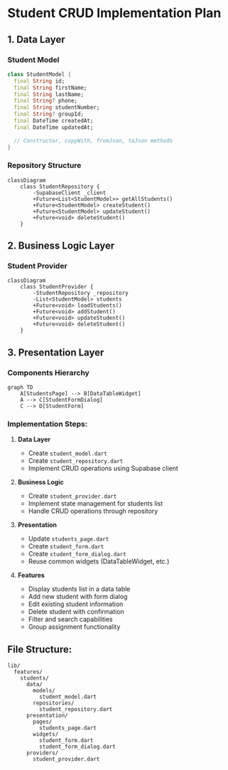 # Student CRUD Implementation Plan

## 1. Data Layer

### Student Model
```dart
class StudentModel {
  final String id;
  final String firstName;
  final String lastName;
  final String? phone;
  final String studentNumber;
  final String? groupId;
  final DateTime createdAt;
  final DateTime updatedAt;
  
  // Constructor, copyWith, fromJson, toJson methods
}
```

### Repository Structure
```mermaid
classDiagram
    class StudentRepository {
        -SupabaseClient _client
        +Future<List<StudentModel>> getAllStudents()
        +Future<StudentModel> createStudent()
        +Future<StudentModel> updateStudent()
        +Future<void> deleteStudent()
    }
```

## 2. Business Logic Layer

### Student Provider
```mermaid
classDiagram
    class StudentProvider {
        -StudentRepository _repository
        -List<StudentModel> students
        +Future<void> loadStudents()
        +Future<void> addStudent()
        +Future<void> updateStudent()
        +Future<void> deleteStudent()
    }
```

## 3. Presentation Layer

### Components Hierarchy
```mermaid
graph TD
    A[StudentsPage] --> B[DataTableWidget]
    A --> C[StudentFormDialog]
    C --> D[StudentForm]
```

### Implementation Steps:

1. **Data Layer**
   - Create `student_model.dart`
   - Create `student_repository.dart`
   - Implement CRUD operations using Supabase client

2. **Business Logic**
   - Create `student_provider.dart`
   - Implement state management for students list
   - Handle CRUD operations through repository

3. **Presentation**
   - Update `students_page.dart`
   - Create `student_form.dart`
   - Create `student_form_dialog.dart`
   - Reuse common widgets (DataTableWidget, etc.)

4. **Features**
   - Display students list in a data table
   - Add new student with form dialog
   - Edit existing student information
   - Delete student with confirmation
   - Filter and search capabilities
   - Group assignment functionality

## File Structure:
```
lib/
  features/
    students/
      data/
        models/
          student_model.dart
        repositories/
          student_repository.dart
      presentation/
        pages/
          students_page.dart
        widgets/
          student_form.dart
          student_form_dialog.dart
      providers/
        student_provider.dart